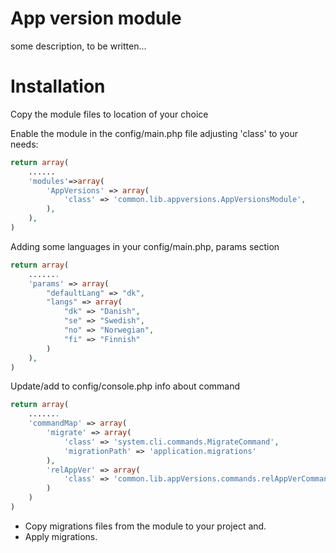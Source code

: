 App version module
==========

some description, to be written...

# Installation

Copy the module files to location of your choice

Enable the module in the config/main.php file adjusting 'class' to your needs:
~~~php
return array(
    ......
    'modules'=>array(
        'AppVersions' => array(
            'class' => 'common.lib.appversions.AppVersionsModule',
        ),
    ),
)
~~~

Adding some languages in your config/main.php, params section
~~~php
return array(
    .......
    'params' => array(
        "defaultLang" => "dk",
        "langs" => array(
            "dk" => "Danish",
            "se" => "Swedish",
            "no" => "Norwegian",
            "fi" => "Finnish"
        )
    ),
)
~~~

Update/add to config/console.php info about command
~~~php
return array(
    .......
	'commandMap' => array(
		'migrate' => array(
			'class' => 'system.cli.commands.MigrateCommand',
			'migrationPath' => 'application.migrations'
		),
        'relAppVer' => array(
            'class' => 'common.lib.appVersions.commands.relAppVerCommand'
        )
	)
)
~~~


* Copy migrations files from the module to your project and.
* Apply migrations.
